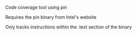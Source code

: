 Code coverage tool using pin

Requires the pin binary from Intel's website

Only tracks instructions within the .text section of the binary


